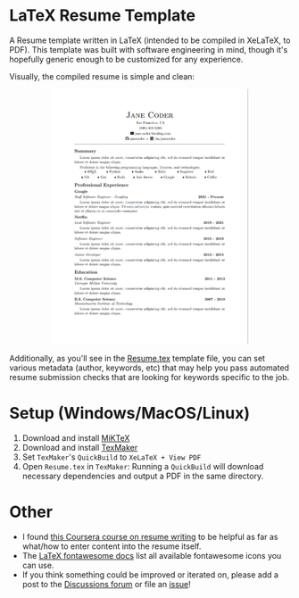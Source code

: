 # LaTeX Resume Template
A Resume template written in LaTeX (intended to be compiled in XeLaTeX, to PDF). This template was built with software engineering in mind, though it's hopefully generic enough to be customized for any experience.

Visually, the compiled resume is simple and clean:

<p align="center">
    <img src="https://raw.githubusercontent.com/jsoberg/LaTeX-Resume-Template/main/readme-resources/resume-example-image.jpg" width=70%>
</p>

Additionally, as you'll see in the [Resume.tex](https://github.com/jsoberg/LaTeX-Resume-Template/blob/main/Resume.tex) template file, you can set various metadata (author, keywords, etc) that may help you pass automated resume submission checks that are looking for keywords specific to the job.

# Setup (Windows/MacOS/Linux)
1. Download and install [MiKTeX](https://miktex.org/download)
1. Download and install [TexMaker](https://www.xm1math.net/texmaker/)
1. Set `TexMaker`'s `QuickBuild` to `XeLaTeX + View PDF`
1. Open `Resume.tex` in `TexMaker`: Running a `QuickBuild` will download necessary dependencies and output a PDF in the same directory.

# Other
- I found [this Coursera course on resume writing](https://www.coursera.org/learn/how-to-write-a-resume) to be helpful as far as what/how to enter content into the resume itself.
- The [LaTeX fontawesome docs](https://mirrors.ibiblio.org/CTAN/fonts/fontawesome/doc/fontawesome.pdf) list all available fontawesome icons you can use.
- If you think something could be improved or iterated on, please add a post to the [Discussions forum](https://github.com/jsoberg/LaTeX-Resume-Template/discussions) or file an [issue](https://github.com/jsoberg/LaTeX-Resume-Template/issues)!